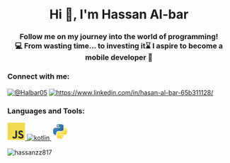 <h1 align="center">Hi 👋, I'm Hassan Al-bar</h1>
<h3 align="center">Follow me on my journey into the world of programming!<br> 💻 From wasting time... to investing it⌛ I aspire to become a mobile developer 📱</h3>


<h3 align="left">Connect with me:</h3>
<p align="left">
<a href="https://mobile.twitter.com/Halbar05" target="blank"><img align="center" src="https://raw.githubusercontent.com/rahuldkjain/github-profile-readme-generator/master/src/images/icons/Social/twitter.svg" alt="@Halbar05" height="30" width="40" /></a>
<a href="https://linkedin.com/in/https://www.linkedin.com/in/hasan-al-bar-65b311128/" target="blank"><img align="center" src="https://raw.githubusercontent.com/rahuldkjain/github-profile-readme-generator/master/src/images/icons/Social/linked-in-alt.svg" alt="https://www.linkedin.com/in/hasan-al-bar-65b311128/" height="30" width="40" /></a>
</p>

<h3 align="left">Languages and Tools:</h3>
<p align="left"> <a href="https://developer.mozilla.org/en-US/docs/Web/JavaScript" target="_blank" rel="noreferrer"> <img src="https://raw.githubusercontent.com/devicons/devicon/master/icons/javascript/javascript-original.svg" alt="javascript" width="40" height="40"/> </a> <a href="https://kotlinlang.org" target="_blank" rel="noreferrer"> <img src="https://www.vectorlogo.zone/logos/kotlinlang/kotlinlang-icon.svg" alt="kotlin" width="40" height="40"/> </a> <a href="https://www.python.org" target="_blank" rel="noreferrer"> <img src="https://raw.githubusercontent.com/devicons/devicon/master/icons/python/python-original.svg" alt="python" width="40" height="40"/> </a> </p>

<p><img align="center" src="https://github-readme-stats.vercel.app/api/top-langs?username=hassanzz817&show_icons=true&locale=en&layout=compact" alt="hassanzz817" /></p>
